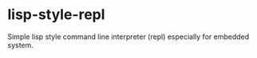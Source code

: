 lisp-style-repl
===============

Simple lisp style command line interpreter (repl) especially for embedded system.
